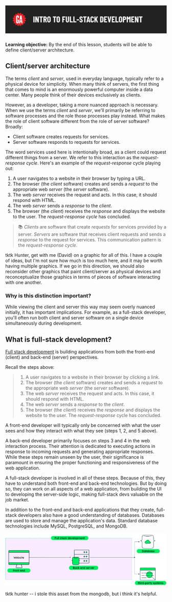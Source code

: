 # ![Intro to Full Stack Development - Client/Server Architecture and Full-Stack Development](./assets/hero.png)

**Learning objective:** By the end of this lesson, students will be able to define client/server architecture.

## Client/server architecture

The terms *client* and *server*, used in everyday language, typically refer to a physical device for simplicity. When many think of servers, the first thing that comes to mind is an enormously powerful computer inside a data center. Many people think of their devices exclusively as clients.

However, as a developer, taking a more nuanced approach is necessary. When we use the terms *client* and *server*, we'll primarily be referring to software processes and the role those processes play instead. What makes the role of client software different from the role of server software? Broadly:

- Client software creates requests for services.
- Server software responds to requests for services.

The word services used here is intentionally broad, as a client could request different things from a server. We refer to this interaction as the *request-response cycle*. Here's an example of the *request-response* cycle playing out:

1. A user navigates to a website in their browser by typing a URL.
2. The browser (the *client* software) creates and sends a *request* to the appropriate web *server* (the *server* software).
3. The web *server* receives the request and acts. In this case, it should respond with HTML.
4. The web *server* sends a *response* to the *client*.
5. The browser (the *client*) receives the *response* and displays the website to the user. The *request-response cycle* has concluded.

> 📚 *Clients* are software that create *requests* for services provided by a server. *Servers* are software that receives client requests and sends a *response* to the request for services. This communication pattern is the *request-response cycle*.

tktk Hunter, get with me (David) on a graphic for all of this. I have a couple of ideas, but I'm not sure how much is too much here, and it may be worth having multiple graphics. If we go in this direction, we should also reconsider other graphics that paint client/server as physical devices and reconceptualize those graphics in terms of pieces of software interacting with one another.

### Why is this distinction important?

While viewing the client and server this way may seem overly nuanced initially, it has important implications. For example, as a full-stack developer, you'll often run both client and server software on a single device simultaneously during development.

## What is full-stack development?

[Full stack development](https://www.mongodb.com/languages/full-stack-development) is building applications from both the front-end (client) and back-end (server) perspectives.

Recall the steps above:

> 1. A user navigates to a website in their browser by clicking a link.
> 2. The browser (the *client* software) creates and sends a *request* to the appropriate web *server* (the *server* software).
> 3. The web *server* receives the request and acts. In this case, it should respond with HTML.
> 4. The web *server* sends a *response* to the *client*.
> 5. The browser (the *client*) receives the *response* and displays the website to the user. The *request-response* cycle has concluded.

A front-end developer will typically only be concerned with what the user sees and how they interact with what they see (steps 1, 2, and 5 above).

A back-end developer primarily focuses on steps 3 and 4 in the web interaction process. Their attention is dedicated to executing actions in response to incoming requests and generating appropriate responses. While these steps remain unseen by the user, their significance is paramount in ensuring the proper functioning and responsiveness of the web application.

A full-stack developer is involved in all of these steps. Because of this, they have to understand both front-end and back-end technologies. But by doing so, they can work on all aspects of a web application, from building the UI to developing the server-side logic, making full-stack devs valuable on the job market.

In addition to the front-end and back-end applications that they create, full-stack developers also have a good understanding of databases. Databases are used to store and manage the application's data. Standard database technologies include MySQL, PostgreSQL, and MongoDB.

![Full stack development end to end workflow](./assets/originals/full-stack-mongodb.png)

tktk hunter -- i stole this asset from the mongodb, but i think it's helpful.
